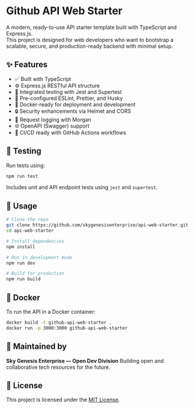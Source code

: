 # Github API Web Starter

A modern, ready-to-use API starter template built with TypeScript and Express.js.  
This project is designed for web developers who want to bootstrap a scalable, secure, and production-ready backend with minimal setup.

## ✨ Features

- ✅ Built with TypeScript
- ⚙️ Express.js RESTful API structure
- 🧪 Integrated testing with Jest and Supertest
- 🧹 Pre-configured ESLint, Prettier, and Husky
- 🐳 Docker-ready for deployment and development
- 🔒 Security enhancements via Helmet and CORS
- 🧾 Request logging with Morgan
- 🌐 OpenAPI (Swagger) support
- 🚦 CI/CD ready with GitHub Actions workflows

## 🧪 Testing

Run tests using:

```bash
npm run test
````

Includes unit and API endpoint tests using `jest` and `supertest`.

## 🚀 Usage

```bash
# Clone the repo
git clone https://github.com/skygenesisenterprise/api-web-starter.git
cd api-web-starter

# Install dependencies
npm install

# Run in development mode
npm run dev

# Build for production
npm run build
```

## 🐳 Docker

To run the API in a Docker container:

```bash
docker build -t github-api-web-starter .
docker run -p 3000:3000 github-api-web-starter
```

## 🏢 Maintained by

**Sky Genesis Enterprise — Open Dev Division**
Building open and collaborative tech resources for the future.

## 📄 License

This project is licensed under the [MIT License](./LICENSE).